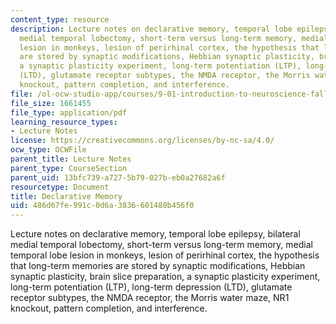 ```yaml
---
content_type: resource
description: Lecture notes on declarative memory, temporal lobe epilepsy, bilateral
  medial temporal lobectomy, short-term versus long-term memory, medial temporal lobe
  lesion in monkeys, lesion of perirhinal cortex, the hypothesis that long-term memories
  are stored by synaptic modifications, Hebbian synaptic plasticity, brain slice preparation,
  a synaptic plasticity experiment, long-term potentiation (LTP), long-term depression
  (LTD), glutamate receptor subtypes, the NMDA receptor, the Morris water maze, NR1
  knockout, pattern completion, and interference.
file: /ol-ocw-studio-app/courses/9-01-introduction-to-neuroscience-fall-2007/486d67fe991c0d6a3836601480b456f0_19_declarative.pdf
file_size: 1661455
file_type: application/pdf
learning_resource_types:
- Lecture Notes
license: https://creativecommons.org/licenses/by-nc-sa/4.0/
ocw_type: OCWFile
parent_title: Lecture Notes
parent_type: CourseSection
parent_uid: 13bfc739-a727-5b79-027b-eb0a27682a6f
resourcetype: Document
title: Declarative Memory
uid: 486d67fe-991c-0d6a-3836-601480b456f0
---
```

Lecture notes on declarative memory, temporal lobe epilepsy, bilateral medial temporal lobectomy, short-term versus long-term memory, medial temporal lobe lesion in monkeys, lesion of perirhinal cortex, the hypothesis that long-term memories are stored by synaptic modifications, Hebbian synaptic plasticity, brain slice preparation, a synaptic plasticity experiment, long-term potentiation (LTP), long-term depression (LTD), glutamate receptor subtypes, the NMDA receptor, the Morris water maze, NR1 knockout, pattern completion, and interference.